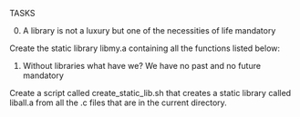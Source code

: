 TASKS

0. A library is not a luxury but one of the necessities of life mandatory

Create the static library libmy.a containing all the functions listed below:

1. Without libraries what have we? We have no past and no future mandatory

Create a script called create_static_lib.sh that creates a static library called liball.a from all the .c files that are in the current directory.
